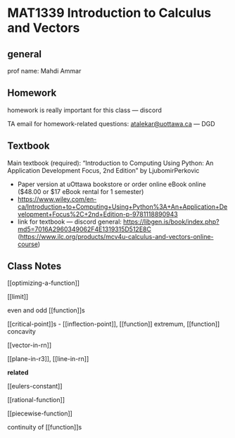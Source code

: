 # MAT1339 Introduction to Calculus and Vectors

## general

prof name: Mahdi Ammar

## Homework

homework is really important for this class &mdash; discord

TA email for homework-related questions: <atalekar@uottawa.ca> &mdash; DGD

## Textbook

Main textbook (required): “Introduction to Computing Using Python: An Application Development Focus, 2nd Edition” by LjubomirPerkovic

- Paper version at uOttawa bookstore or order online eBook online ($48.00 or $17 eBook rental for 1 semester)
- https://www.wiley.com/en-ca/Introduction+to+Computing+Using+Python%3A+An+Application+Development+Focus%2C+2nd+Edition-p-9781118890943
- link for textbook &mdash; discord general: <https://libgen.is/book/index.php?md5=7016A2960349062F4E1319315D512E8C> (<https://www.ilc.org/products/mcv4u-calculus-and-vectors-online-course>)

## Class Notes

[[optimizing-a-function]]

[[limit]]

even and odd [[function]]s

[[critical-point]]s - [[inflection-point]], [[function]] extremum, [[function]] concavity

[[vector-in-rn]]

[[plane-in-r3]], [[line-in-rn]]

**related**

[[eulers-constant]]

[[rational-function]]

[[piecewise-function]]

continuity of [[function]]s

